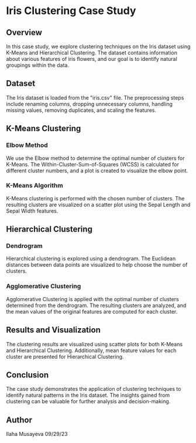 # Iris Clustering Case Study

## Overview

In this case study, we explore clustering techniques on the Iris dataset using K-Means and Hierarchical Clustering. The dataset contains information about various features of iris flowers, and our goal is to identify natural groupings within the data.

## Dataset

The Iris dataset is loaded from the "iris.csv" file. The preprocessing steps include renaming columns, dropping unnecessary columns, handling missing values, removing duplicates, and scaling the features.

## K-Means Clustering

### Elbow Method
We use the Elbow method to determine the optimal number of clusters for K-Means. The Within-Cluster-Sum-of-Squares (WCSS) is calculated for different cluster numbers, and a plot is created to visualize the elbow point.

### K-Means Algorithm
K-Means clustering is performed with the chosen number of clusters. The resulting clusters are visualized on a scatter plot using the Sepal Length and Sepal Width features.

## Hierarchical Clustering

### Dendrogram
Hierarchical clustering is explored using a dendrogram. The Euclidean distances between data points are visualized to help choose the number of clusters.

### Agglomerative Clustering
Agglomerative Clustering is applied with the optimal number of clusters determined from the dendrogram. The resulting clusters are analyzed, and the mean values of the original features are computed for each cluster.

## Results and Visualization

The clustering results are visualized using scatter plots for both K-Means and Hierarchical Clustering. Additionally, mean feature values for each cluster are presented for Hierarchical Clustering.

## Conclusion

The case study demonstrates the application of clustering techniques to identify natural patterns in the Iris dataset. The insights gained from clustering can be valuable for further analysis and decision-making.

## Author

Ilaha Musayeva
09/29/23
